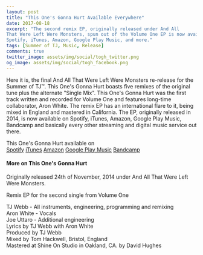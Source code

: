 ```yaml
---
layout: post
title: "This One's Gonna Hurt Available Everywhere"
date: 2017-08-18
excerpt: "The second remix EP, originally released under And All
That Were Left Were Monsters, spun out of the Volume One EP is now available on
Spotify, iTunes, Amazon, Google Play Music, and more."
tags: [Summer of TJ, Music, Release]
comments: true
twitter_image: assets/img/social/togh_twitter.png
og_image: assets/img/social/togh_facebook.png
---
```


Here it is, the final And All That Were Left Were Monsters re-release for the
Summer of TJ™. This One's Gonna Hurt boasts five remixes of the original tune
plus the alternate "Single Mix". This One's Gonna Hurt was the first track
written and recorded for Volume One and features long-time collaborator, Aron
White. The remix EP has an international flare to it, being mixed in England and
mastered in California. The EP, originally released in 2014, is now available
on Spotify, iTunes, Amazon, Google Play Music, Bandcamp and basically every
other streaming and digital music service out there.

This One's Gonna Hurt available on  
[Spotify](https://goo.gl/uh682k)
[iTunes](https://goo.gl/dg88MS)
[Amazon](https://goo.gl/iPR2yx)
[Google Play Music](https://goo.gl/nTL5AH)
[Bandcamp](https://goo.gl/V6u3Y5)

#### More on This One's Gonna Hurt

Originally released 24th of November, 2014 under And All That Were Left Were
Monsters.  

Remix EP for the second single from Volume One  

TJ Webb - All instruments, engineering, programming and remixing  
Aron White - Vocals  
Joe Uttaro - Additional engineering  
Lyrics by TJ Webb with Aron White  
Produced by TJ Webb  
Mixed by Tom Hackwell, Bristol, England  
Mastered at Shine On Studio in Oakland, CA. by David Hughes
